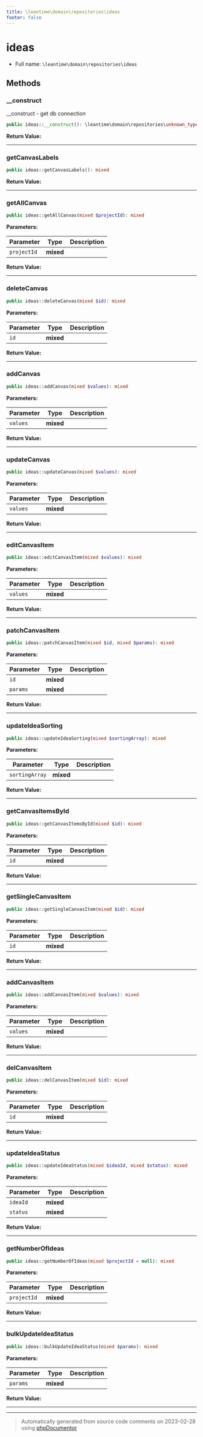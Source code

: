 ```yaml
---
title: \leantime\domain\repositories\ideas
footer: false
---
```


# ideas





* Full name: `\leantime\domain\repositories\ideas`



## Methods

### __construct

__construct - get db connection

```php
public ideas::__construct(): \leantime\domain\repositories\unknown_type
```









**Return Value:**





---
### getCanvasLabels



```php
public ideas::getCanvasLabels(): mixed
```









**Return Value:**





---
### getAllCanvas



```php
public ideas::getAllCanvas(mixed $projectId): mixed
```








**Parameters:**

| Parameter | Type | Description |
|-----------|------|-------------|
| `projectId` | **mixed** |  |


**Return Value:**





---
### deleteCanvas



```php
public ideas::deleteCanvas(mixed $id): mixed
```








**Parameters:**

| Parameter | Type | Description |
|-----------|------|-------------|
| `id` | **mixed** |  |


**Return Value:**





---
### addCanvas



```php
public ideas::addCanvas(mixed $values): mixed
```








**Parameters:**

| Parameter | Type | Description |
|-----------|------|-------------|
| `values` | **mixed** |  |


**Return Value:**





---
### updateCanvas



```php
public ideas::updateCanvas(mixed $values): mixed
```








**Parameters:**

| Parameter | Type | Description |
|-----------|------|-------------|
| `values` | **mixed** |  |


**Return Value:**





---
### editCanvasItem



```php
public ideas::editCanvasItem(mixed $values): mixed
```








**Parameters:**

| Parameter | Type | Description |
|-----------|------|-------------|
| `values` | **mixed** |  |


**Return Value:**





---
### patchCanvasItem



```php
public ideas::patchCanvasItem(mixed $id, mixed $params): mixed
```








**Parameters:**

| Parameter | Type | Description |
|-----------|------|-------------|
| `id` | **mixed** |  |
| `params` | **mixed** |  |


**Return Value:**





---
### updateIdeaSorting



```php
public ideas::updateIdeaSorting(mixed $sortingArray): mixed
```








**Parameters:**

| Parameter | Type | Description |
|-----------|------|-------------|
| `sortingArray` | **mixed** |  |


**Return Value:**





---
### getCanvasItemsById



```php
public ideas::getCanvasItemsById(mixed $id): mixed
```








**Parameters:**

| Parameter | Type | Description |
|-----------|------|-------------|
| `id` | **mixed** |  |


**Return Value:**





---
### getSingleCanvasItem



```php
public ideas::getSingleCanvasItem(mixed $id): mixed
```








**Parameters:**

| Parameter | Type | Description |
|-----------|------|-------------|
| `id` | **mixed** |  |


**Return Value:**





---
### addCanvasItem



```php
public ideas::addCanvasItem(mixed $values): mixed
```








**Parameters:**

| Parameter | Type | Description |
|-----------|------|-------------|
| `values` | **mixed** |  |


**Return Value:**





---
### delCanvasItem



```php
public ideas::delCanvasItem(mixed $id): mixed
```








**Parameters:**

| Parameter | Type | Description |
|-----------|------|-------------|
| `id` | **mixed** |  |


**Return Value:**





---
### updateIdeaStatus



```php
public ideas::updateIdeaStatus(mixed $ideaId, mixed $status): mixed
```








**Parameters:**

| Parameter | Type | Description |
|-----------|------|-------------|
| `ideaId` | **mixed** |  |
| `status` | **mixed** |  |


**Return Value:**





---
### getNumberOfIdeas



```php
public ideas::getNumberOfIdeas(mixed $projectId = null): mixed
```








**Parameters:**

| Parameter | Type | Description |
|-----------|------|-------------|
| `projectId` | **mixed** |  |


**Return Value:**





---
### bulkUpdateIdeaStatus



```php
public ideas::bulkUpdateIdeaStatus(mixed $params): mixed
```








**Parameters:**

| Parameter | Type | Description |
|-----------|------|-------------|
| `params` | **mixed** |  |


**Return Value:**





---


---
> Automatically generated from source code comments on 2023-02-28 using [phpDocumentor](http://www.phpdoc.org/)

